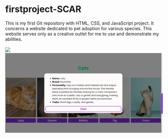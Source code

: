 # firstproject-SCAR
This is my first Git repository with HTML, CSS, and JavaScript project. It concerns a website dedicated to pet adoption for various species. This website serves only as a creative outlet for me to use and demonstrate my abilities.
<br>
<br>
<img src="/S-C-A-R.png">
<img src="/S-C-A-R-1.png">
